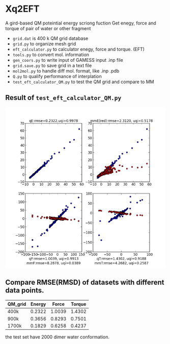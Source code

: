 # Xq2EFT
A gird-based QM poteintial energy scriong fuction
Get enegy, force and torque of pair of water or other fragment

- `grid.dat` is 400 k QM grid database
- `grid.py` to organize mesh grid  
- `eft_calculator.py` to calculator enegy, force and torque. (EFT)   
- `tools.py` to convert mol. information
- `gen_coors.py` to write input of GAMESS input .inp file
- `grid.save.py` to save grid in a text file  
- `mol2mol.py` to handle diff mol. format, like .inp .pdb  
- `Q.py` to qualify performance of interplation
- `test_eft_calculator_QM.py` to test the QM grid and compare to MM
## Result of `test_eft_calculator_QM.py`
![fig](./QMvsInterpInQMgrid.png)

## Compare RMSE(RMSD) of datasets with different data points.   
QM_grid |Energy |Force  |Torque
---     |---    |---    |---   
400k    |0.2322 |1.0039 |1.4302
900k    |0.3656 |0.8293 |0.7501
1700k   |0.1829 |0.6258 |0.4237
the test set have 2000 dimer water conformation.

